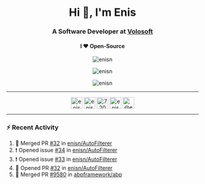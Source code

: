 <h1 align="center">Hi 👋, I'm Enis</h1>
<h3 align="center">A Software Developer at <a href="/volosoft">Volosoft</a></h3>

<h4 align="center"> I ❤ Open-Source</h4>

<p align="center"> <img src="https://komarev.com/ghpvc/?username=enisn" alt="enisn" /> </p>

<p align="center">
<img src="https://github-readme-stats.vercel.app/api/top-langs/?username=enisn&layout=compact" alt="enisn" />
</p>

<p align="center">
<img src="https://github-readme-stats.vercel.app/api?username=enisn&show_icons=true" alt="enisn" />
</p>

<hr />

<p align="center">
<a href="https://dev.to/enisn" target="blank"><img align="center" src="https://cdn.jsdelivr.net/npm/simple-icons@3.0.1/icons/dev-dot-to.svg" alt="enisn" height="30" width="30" /></a>
<a href="https://twitter.com/enisnecipoglu" target="blank"><img align="center" src="https://cdn.jsdelivr.net/npm/simple-icons@3.0.1/icons/twitter.svg" alt="enisnecipoglu" height="30" width="30" /></a>
<a href="https://stackoverflow.com/users/7200126" target="blank"><img align="center" src="https://cdn.jsdelivr.net/npm/simple-icons@3.0.1/icons/stackoverflow.svg" alt="7200126" height="30" width="30" /></a>
<a href="https://instagram.com/enisnecipoglu" target="blank"><img align="center" src="https://cdn.jsdelivr.net/npm/simple-icons@3.0.1/icons/instagram.svg" alt="enisnecipoglu" height="30" width="30" /></a>
<a href="https://medium.com/@enis.necipoglu" target="blank"><img align="center" src="https://cdn.jsdelivr.net/npm/simple-icons@3.0.1/icons/medium.svg" alt="@enis.necipoglu" height="30" width="30" /></a>
</p>

<hr />

### :zap: Recent Activity

<!--START_SECTION:activity-->
1. 🎉 Merged PR [#32](https://github.com/enisn/AutoFilterer/pull/32) in [enisn/AutoFilterer](https://github.com/enisn/AutoFilterer)
2. ❗️ Opened issue [#34](https://github.com/enisn/AutoFilterer/issues/34) in [enisn/AutoFilterer](https://github.com/enisn/AutoFilterer)
3. ❗️ Opened issue [#33](https://github.com/enisn/AutoFilterer/issues/33) in [enisn/AutoFilterer](https://github.com/enisn/AutoFilterer)
4. 💪 Opened PR [#32](https://github.com/enisn/AutoFilterer/pull/32) in [enisn/AutoFilterer](https://github.com/enisn/AutoFilterer)
5. 🎉 Merged PR [#9580](https://github.com/abpframework/abp/pull/9580) in [abpframework/abp](https://github.com/abpframework/abp)
<!--END_SECTION:activity-->
